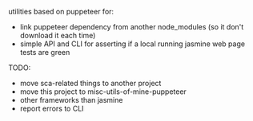 

utilities based on puppeteer for:

 * link puppeteer dependency from another node_modules (so it don't download it each time)
 * simple API and CLI for asserting if a local running jasmine web page tests are green

TODO:

 * move sca-related things to another project
 * move this project to misc-utils-of-mine-puppeteer 
 * other frameworks than jasmine
 * report errors to CLI